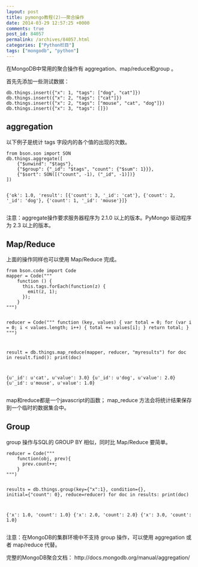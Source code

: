 ```yaml
---
layout: post
title: pymongo教程(2)——聚合操作
date: 2014-03-29 12:57:25 +0000
comments: true
post_id: 84057
permalink: /archives/84057.html
categories: ["Python栏目"]
tags: ["mongodb", "python"]
---
```


<p>在MongoDB中常用的聚合操作有 aggregation、map/reduce和group 。</p>
<p>首先先添加一些测试数据：</p>
<pre><code>db.things.insert({"x": 1, "tags": ["dog", "cat"]})
db.things.insert({"x": 2, "tags": ["cat"]})
db.things.insert({"x": 2, "tags": ["mouse", "cat", "dog"]})
db.things.insert({"x": 3, "tags": []})
</code></pre>
<h2>aggregation</h2>
<p>以下例子是统计 tags 字段内的各个值的出现的次数。</p>
<pre><code>from bson.son import SON
db.things.aggregate([
    {"$unwind": "$tags"},
    {"$group": {"_id": "$tags", "count": {"$sum": 1}}},
    {"$sort": SON([("count", -1), ("_id", -1)])}
])

{'ok': 1.0, 'result': [{'count': 3, '_id': 'cat'}, {'count': 2, '_id': 'dog'}, {'count': 1, '_id': 'mouse'}]}
</code></pre>
<p>注意：aggregate操作要求服务器程序为 2.1.0 以上的版本。PyMongo 驱动程序为 2.3 以上的版本。</p>
<h2>Map/Reduce</h2>
<p>上面的操作同样也可以使用 Map/Reduce 完成。</p>
<pre><code>from bson.code import Code
mapper = Code("""
    function () {
      this.tags.forEach(function(z) {
        emit(z, 1);
      });
    }
""")

reducer = Code("""
    function (key, values) {
      var total = 0;
      for (var i = 0; i &lt; values.length; i++) {
        total += values[i];
      }
      return total;
    }
""")

result = db.things.map_reduce(mapper, reducer, "myresults")
for doc in result.find():
    print(doc)

{u'_id': u'cat', u'value': 3.0}
{u'_id': u'dog', u'value': 2.0}
{u'_id': u'mouse', u'value': 1.0}
</code></pre>
<p>map和reduce都是一个javascript的函数； map_reduce 方法会将统计结果保存到一个临时的数据集合中。</p>
<h2>Group</h2>
<p>group 操作与SQL的 GROUP BY 相似，同时比 Map/Reduce 要简单。</p>
<pre><code>reducer = Code("""
    function(obj, prev){
      prev.count++;
    }
""")

results = db.things.group(key={"x":1}, condition={}, initial={"count": 0}, reduce=reducer)
for doc in results:
    print(doc)

{'x': 1.0, 'count': 1.0}
{'x': 2.0, 'count': 2.0}
{'x': 3.0, 'count': 1.0}
</code></pre>
<p>注意：在MongoDB的集群环境中不支持 group 操作，可以使用 aggregation 或者 map/reduce 代替。</p>
<p>完整的MongoDB聚合文档： http://docs.mongodb.org/manual/aggregation/</p>
